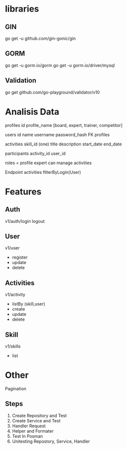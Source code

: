 # libraries

## GIN

go get -u github.com/gin-gonic/gin

## GORM

go get -u gorm.io/gorm
go get -u gorm.io/driver/mysql

## Validation

go get github.com/go-playground/validator/v10

# Analisis Data

profiles
id
profile_name
[board, expert, trainer, competitor]

users
id
name
username
password_hash
FK profiles

activities
skill_id (one)
title
description
start_date
end_date

participants
activity_id
user_id

roles = profile
expert can manage activities

Endpoint
activities filterByLogin(User)

# Features

## Auth

v1/auth/login
logout

## User

v1/user

- register
- update
- delete

## Activities

v1/activity

- listBy (skill,user)
- create
- update
- delete

## Skill

v1/skills

- list

# Other

Pagination

## Steps

1. Create Repository and Test
2. Create Service and Test
3. Handler Request
4. Helper and Formater
5. Test In Posman
6. Unitesting Repostory, Service, Handler
